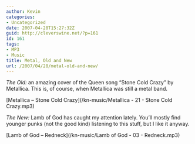 ```yaml
---
author: Kevin
categories:
- Uncategorized
date: 2007-04-28T15:27:32Z
guid: http://cleverswine.net/?p=161
id: 161
tags:
- MP3
- Music
title: Metal, Old and New
url: /2007/04/28/metal-old-and-new/
---
```


_The Old:_ an amazing cover of the Queen song &#8220;Stone Cold Crazy&#8221; by Metallica. This is, of course, when Metallica was still a metal band.

[Metallica &#8211; Stone Cold Crazy](/kn-music/Metallica - 21 - Stone Cold Crazy.mp3)

_The New:_ Lamb of God has caught my attention lately. You&#8217;ll mostly find younger punks (not the good kind) listening to this stuff, but I like it anyway.

[Lamb of God &#8211; Redneck](/kn-music/Lamb of God - 03 - Redneck.mp3)